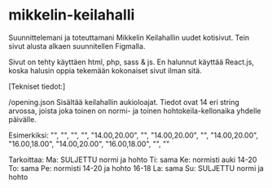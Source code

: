 # mikkelin-keilahalli
Suunnittelemani ja toteuttamani Mikkelin Keilahallin uudet kotisivut. Tein sivut alusta alkaen suunnitellen Figmalla.

Sivut on tehty käyttäen html, php, sass & js. En halunnut käyttää React.js, koska halusin oppia tekemään kokonaiset sivut ilman sitä.

[Tekniset tiedot:]

/opening.json
Sisältää keilahallin aukioloajat.
Tiedot ovat 14 eri string arvossa, joista joka toinen on normi- ja toinen hohtokeila-kellonaika yhdelle päivälle.

Esimerkiksi:
"",
"",
"",
"",
"14.00,20.00",
"",
"14.00,20.00",
"",
"14.00,20.00",
"16.00,18.00",
"14.00,20.00",
"16.00,18.00",
"",
""

Tarkoittaa:
Ma: SULJETTU normi ja hohto
Ti: sama
Ke: normisti auki 14-20
To: sama
Pe: normisti 14-20 ja hohto 16-18
La: sama
Su: SULJETTU normi ja hohto

